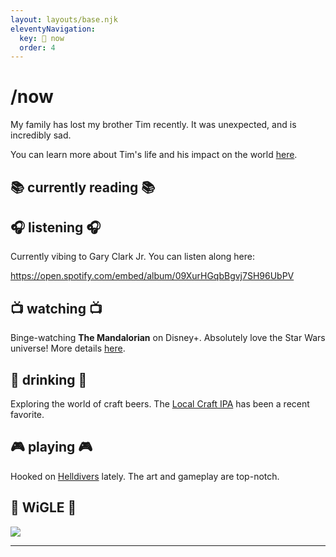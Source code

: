 ```yaml
---
layout: layouts/base.njk
eleventyNavigation:
  key: 📌 now
  order: 4
---
```


# /now

My family has lost my brother Tim recently. It was unexpected, and is incredibly sad.

You can learn more about Tim's life and his impact on the world [here](https://www.legacy.com/us/obituaries/legacyremembers/timothy-helmers-obituary?id=55450845).

## 📚 currently reading 📚


## 🎧 listening 🎧

Currently vibing to Gary Clark Jr. You can listen along here:

https://open.spotify.com/embed/album/09XurHGqbBgvj7SH96UbPV

## 📺 watching 📺

Binge-watching **The Mandalorian** on Disney+. Absolutely love the Star Wars universe! More details [here](#).

## 🍻 drinking 🍻

Exploring the world of craft beers. The [Local Craft IPA](#) has been a recent favorite.

## 🎮 playing 🎮

Hooked on [Helldivers](#) lately. The art and gameplay are top-notch.

## 🛜 WiGLE 🛜

<img border="0" src="https://wigle.net/bi/DCvuUkQ2MgkDGpCEUm_7ow.png">

---
